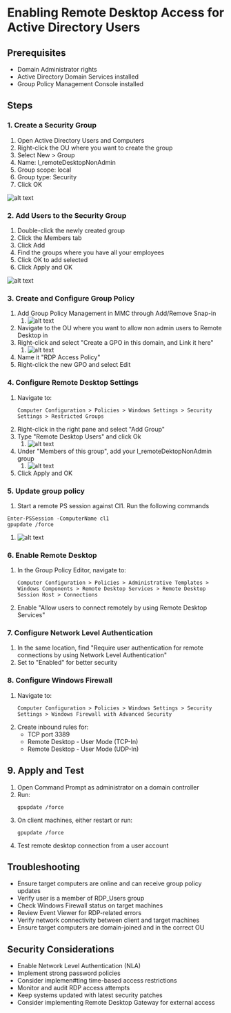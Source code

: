 # Enabling Remote Desktop Access for Active Directory Users

## Prerequisites
- Domain Administrator rights
- Active Directory Domain Services installed
- Group Policy Management Console installed

## Steps

### 1. Create a Security Group
1. Open Active Directory Users and Computers
2. Right-click the OU where you want to create the group
3. Select New > Group
4. Name: l_remoteDesktopNonAdmin
5. Group scope: local
6. Group type: Security
7. Click OK

![alt text](01-NewLocalGroup.png)

### 2. Add Users to the Security Group
1. Double-click the newly created group
2. Click the Members tab
3. Click Add
4. Find the groups where you have all your employees
5. Click OK to add selected
6. Click Apply and OK

![alt text](02-NewLocalGroup.png)

### 3. Create and Configure Group Policy
1. Add Group Policy Management in MMC through Add/Remove Snap-in
   1. ![alt text](gpSnapIn.png)
2. Navigate to the OU where you want to allow non admin users to Remote Desktop in
3. Right-click and select "Create a GPO in this domain, and Link it here"
   1. ![alt text](createGP.png)
4. Name it "RDP Access Policy"
5. Right-click the new GPO and select Edit

### 4. Configure Remote Desktop Settings
1. Navigate to:
   ```
   Computer Configuration > Policies > Windows Settings > Security Settings > Restricted Groups
   ```
2. Right-click in the right pane and select "Add Group"
3. Type "Remote Desktop Users" and click Ok
   1. ![alt text](remoteDesktopGroup.png)
4. Under "Members of this group", add your l_remoteDektopNonAdmin group
   1. ![alt text](MembersOfGroup.png)
5. Click Apply and OK

### 5. Update group policy
1. Start a remote PS session against Cl1. Run the following commands
```
Enter-PSSession -ComputerName cl1
gpupdate /force
```
   1. ![alt text](PSRemote.png)
### 6. Enable Remote Desktop
1. In the Group Policy Editor, navigate to:
   ```
   Computer Configuration > Policies > Administrative Templates > Windows Components > Remote Desktop Services > Remote Desktop Session Host > Connections
   ```
2. Enable "Allow users to connect remotely by using Remote Desktop Services"

### 7. Configure Network Level Authentication
1. In the same location, find "Require user authentication for remote connections by using Network Level Authentication"
2. Set to "Enabled" for better security

### 8. Configure Windows Firewall
1. Navigate to:
   ```
   Computer Configuration > Policies > Windows Settings > Security Settings > Windows Firewall with Advanced Security
   ```
2. Create inbound rules for:
   - TCP port 3389
   - Remote Desktop - User Mode (TCP-In)
   - Remote Desktop - User Mode (UDP-In)

## 9. Apply and Test
1. Open Command Prompt as administrator on a domain controller
2. Run:
   ```
   gpupdate /force
   ```
3. On client machines, either restart or run:
   ```
   gpupdate /force
   ```
4. Test remote desktop connection from a user account

## Troubleshooting
- Ensure target computers are online and can receive group policy updates
- Verify user is a member of RDP_Users group
- Check Windows Firewall status on target machines
- Review Event Viewer for RDP-related errors
- Verify network connectivity between client and target machines
- Ensure target computers are domain-joined and in the correct OU

## Security Considerations
- Enable Network Level Authentication (NLA)
- Implement strong password policies
- Consider implemen#ting time-based access restrictions
- Monitor and audit RDP access attempts
- Keep systems updated with latest security patches
- Consider implementing Remote Desktop Gateway for external access